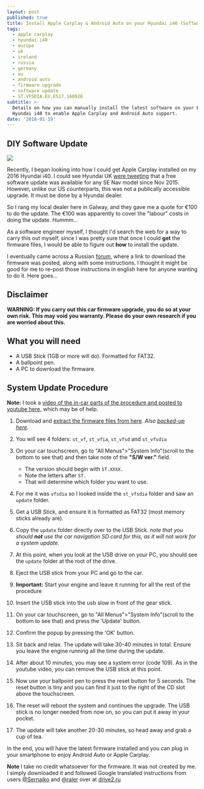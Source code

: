 ```yaml
---
layout: post
published: true
title: Install Apple Carplay & Android Auto on your Hyundai i40 (Software Upgrade)
tags:
  - apple carplay
  - hyundai i40
  - europe
  - uk
  - ireland
  - russia
  - germany
  - eu
  - android auto
  - firmware upgrade
  - software update
  - ST.VFSDIA.EU.E517.160926
subtitle: >-
  Details on how you can manually install the latest software on your European
  Hyundai i40 to enable Apple Carplay and Android Auto support.
date: '2018-01-19'
---
```

## DIY Software Update
![]({{site.baseurl}}/img/apple-carplay-ios.png)

Recently, I began looking into how I could get Apple Carplay installed on my 2016 Hyundai i40. I could see Hyundai UK [were tweeting](https://twitter.com/Hyundai_UK/status/881783938192224257) that a free software update was available for any SE Nav model since Nov 2015. However, unlike our US counterparts, this was not a publically accessible upgrade. It must be done by a Hyundai dealer.

So I rang my local dealer here in Galway, and they gave me a quote for €100 to do the update. The €100 was apparently to cover the "labour" costs in doing the update. _Hummm..._

As a software engineer myself, I thought I'd search the web for a way to carry this out myself, since I was pretty sure that once I could **get** the firmware files, I would be able to figure out **how** to install the update.

I eventually came across a Russian [forum](https://www.drive2.ru/l/492401715044155399), where a link to download the firmware was posted, along with some instructions. I thought it might be good for me to re-post those instructions in english here for anyone wanting to do it. Here goes...

## Disclaimer
**WARNING: If you carry out this car firmware upgrade, you do so at your own risk. This may void you warranty. Please do your own research if you are worried about this.**

## What you will need
- A USB Stick (1GB or more will do). Formatted for FAT32.
- A ballpoint pen.
- A PC to download the firmware.

## System Update Procedure

**Note:** I took a [video of the in-car parts of the procedure and posted to youtube here](https://youtu.be/ssNr4ZbwEnU), which may be of help. 

1. Download and [extract the firmware files from here](https://yadi.sk/d/2P-O8kHN3RNyd5). _Also [backed-up here](https://drive.google.com/file/d/1HmzoOO1BoCplOSoNuhXOsZouI2vDoO-a/view?usp=sharing)._
2. You will see 4 folders: `st_vf`, `st_vfia`, `st_vfsd` and `st_vfsdia` 
3. On your car touchscreen, go to "All Menus">"System Info"(scroll to the bottom to see that) and then take note of the **"S/W ver."** field. 
	- The version should begin with `ST.XXXX.`
    - Note the letters after `ST.`
    - That will determine which folder you want to use.
    
4. For me it was `vfsdia` so I looked inside the `st_vfsdia` folder and saw an `update` folder.
5. Get a USB Stick, and ensure it is formatted as FAT32 (most memory sticks already are).
6. Copy the `update` folder directly over to the USB Stick. _note that you should **not** use the car navigation SD card for this, as it will not work for a system update._
7. At this point, when you look at the USB drive on your PC, you should see the `update` folder at the root of the drive.

8. Eject the USB stick from your PC and go to the car.
9. **Important:** Start your engine and leave it running for all the rest of the procedure
10. Insert the USB stick into the usb slow in front of the gear stick.
11. On your car touchscreen, go to "All Menus">"System Info"(scroll to the bottom to see that) and press the 'Update' button.
12. Confirm the popup by pressing the 'OK' button.
13. Sit back and relax. The update will take 30-40 minutes in total. Ensure you leave the engine running all the time during the update.
14. After about 10 minutes, you may see a system error (code 109). As in the youtube video, you can remove the USB stick at this point.
15. Now use your ballpoint pen to press the reset button for 5 seconds. The reset button is tiny and you can find it just to the right of the CD slot above the touchscreen.
16. The reset will reboot the system and continues the upgrade. The USB stick is no longer needed from now on, so you can put it away in your pocket.
17. The update will take another 20-30 minutes, so head away and grab a cup of tea.

In the end, you will have the latest firmware installed and you can plug in your smartphone to enjoy Android Auto or Apple Carplay.

**Note** I take no credit whatsoever for the firmware. It was not created by me. I simply downloaded it and followed Google translated instructions from users [@Sernaiko](https://www.drive2.ru/users/sernaiko/) and [@raler](https://www.drive2.ru/users/raler/) over at [drive2.ru](https://www.drive2.ru/l/492401715044155399/)
